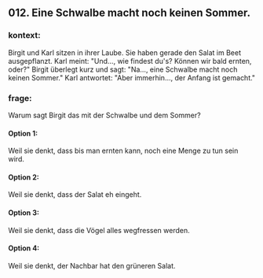 ## 012. Eine Schwalbe macht noch keinen Sommer.
### kontext:
Birgit und Karl sitzen in ihrer Laube. Sie haben gerade den Salat im Beet ausgepflanzt. Karl meint: "Und…, wie findest du's? Können wir bald ernten, oder?" Birgit überlegt kurz und sagt: "Na…, eine Schwalbe macht noch keinen Sommer." Karl antwortet: "Aber immerhin…, der Anfang ist gemacht."
### frage:
Warum sagt Birgit das mit der Schwalbe und dem Sommer?
#### Option 1:
Weil sie denkt, dass bis man ernten kann, noch eine Menge zu tun sein wird.
#### Option 2:
Weil sie denkt, dass der Salat eh eingeht.
#### Option 3:
Weil sie denkt, dass die Vögel alles wegfressen werden.
#### Option 4:
Weil sie denkt, der Nachbar hat den grüneren Salat.
